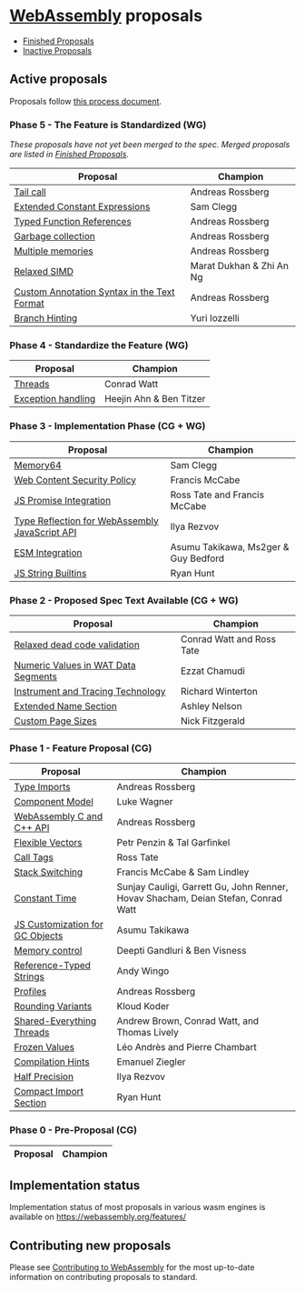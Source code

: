 # [WebAssembly][webassembly_specification] proposals

- [Finished Proposals](finished-proposals.md)
- [Inactive Proposals](inactive-proposals.md)

## Active proposals

Proposals follow [this process document](https://github.com/WebAssembly/meetings/blob/main/process/phases.md).

### Phase 5 - The Feature is Standardized (WG)

_These proposals have not yet been merged to the spec. Merged proposals are listed in [Finished Proposals](finished-proposals.md)._

| Proposal                                                   | Champion                 |
| -----------------------------------------------------------| ------------------------ |
| [Tail call][tail_call]                                     | Andreas Rossberg         |
| [Extended Constant Expressions][extended-const]            | Sam Clegg                |
| [Typed Function References][function_references]           | Andreas Rossberg         |
| [Garbage collection][garbage_collection]                   | Andreas Rossberg         |
| [Multiple memories][multi-memory]                          | Andreas Rossberg         |
| [Relaxed SIMD][relaxed-simd]                               | Marat Dukhan & Zhi An Ng |
| [Custom Annotation Syntax in the Text Format][annotations] | Andreas Rossberg         |
| [Branch Hinting][branch-hinting]                           | Yuri Iozzelli            |

### Phase 4 - Standardize the Feature (WG)

| Proposal                                                   | Champion                 |
| -----------------------------------------------------------| -------------------------|
| [Threads][threads]                                         | Conrad Watt              |
| [Exception handling][exception_handling]                   | Heejin Ahn & Ben Titzer  |

### Phase 3 - Implementation Phase (CG + WG)

| Proposal                                                   | Champion                             |
| -----------------------------------------------------------| ------------------------------------ |
| [Memory64][memory64]                                       | Sam Clegg                            |
| [Web Content Security Policy][content-security-policy]     | Francis McCabe                       |
| [JS Promise Integration][js-promise-integration]           | Ross Tate and Francis McCabe         |
| [Type Reflection for WebAssembly JavaScript API][js-types] | Ilya Rezvov                          |
| [ESM Integration][ecmascript_module_integration]           | Asumu Takikawa, Ms2ger & Guy Bedford |
| [JS String Builtins][js-string-builtins]                   | Ryan Hunt                            |

### Phase 2 - Proposed Spec Text Available (CG + WG)

| Proposal                                                       | Champion                     |
| ---------------------------------------------------------------| -----------------------------|
| [Relaxed dead code validation][relaxed-dead-code-validation]   | Conrad Watt and Ross Tate    |
| [Numeric Values in WAT Data Segments][numeric-values-in-wat]   | Ezzat Chamudi                |
| [Instrument and Tracing Technology][instrument-tracing]        | Richard Winterton            |
| [Extended Name Section][extended-name-section]                 | Ashley Nelson                |
| [Custom Page Sizes][custom-page-sizes]                         | Nick Fitzgerald              |

### Phase 1 - Feature Proposal (CG)

| Proposal                                               | Champion                                                                          |
| ------------------------------------------------------ | --------------------------------------------------------------------------------- |
| [Type Imports][type-imports]                           | Andreas Rossberg                                                                  |
| [Component Model][component-model]                     | Luke Wagner                                                                       |
| [WebAssembly C and C++ API][wasm_c_api]                | Andreas Rossberg                                                                  |
| [Flexible Vectors][flexible-vectors]                   | Petr Penzin & Tal Garfinkel                                                       |
| [Call Tags][call-tags]                                 | Ross Tate                                                                         |
| [Stack Switching][stack-switching]                     | Francis McCabe & Sam Lindley                                                      |
| [Constant Time][constant-time]                         | Sunjay Cauligi, Garrett Gu, John Renner, Hovav Shacham, Deian Stefan, Conrad Watt |
| [JS Customization for GC Objects][gc-js-customization] | Asumu Takikawa                                                                    |
| [Memory control][memory-control]                       | Deepti Gandluri & Ben Visness                                                     |
| [Reference-Typed Strings][stringref]                   | Andy Wingo                                                                        |
| [Profiles][profiles]                                   | Andreas Rossberg                                                                  |
| [Rounding Variants][rounding-mode-control]             | Kloud Koder                                                                       |
| [Shared-Everything Threads][shared-everything-threads] | Andrew Brown, Conrad Watt, and Thomas Lively                                      |
| [Frozen Values][frozen-values]                         | Léo Andrès and Pierre Chambart                                                    |
| [Compilation Hints][compilation-hints]                 | Emanuel Ziegler                                                                   |
| [Half Precision][half-precision]                       | Ilya Rezvov                                                                       |
| [Compact Import Section][compact-import-section]       | Ryan Hunt                                                                         |

### Phase 0 - Pre-Proposal (CG)

| Proposal                                                    | Champion                         |
| ----------------------------------------------------------- | -------------------------------- |

## Implementation status

Implementation status of most proposals in various wasm engines is available on https://webassembly.org/features/

## Contributing new proposals

Please see [Contributing to WebAssembly](https://github.com/WebAssembly/design/blob/main/Contributing.md) for the most up-to-date information on contributing proposals to standard.

[annotations]: https://github.com/WebAssembly/annotations
[ecmascript_module_integration]: https://github.com/WebAssembly/esm-integration
[exception_handling]: https://github.com/WebAssembly/exception-handling
[feature_detection]: https://github.com/WebAssembly/feature-detection
[function_references]: https://github.com/WebAssembly/function-references
[type-imports]: https://github.com/WebAssembly/proposal-type-imports
[garbage_collection]: https://github.com/WebAssembly/gc
[component-model]: https://github.com/WebAssembly/component-model
[multi-memory]: https://github.com/WebAssembly/multi-memory
[tail_call]: https://github.com/WebAssembly/tail-call
[threads]: https://github.com/webassembly/threads
[js-types]: https://github.com/WebAssembly/js-types
[wasm_c_api]: https://github.com/WebAssembly/wasm-c-api
[content-security-policy]: https://github.com/WebAssembly/content-security-policy
[webassembly_specification]: https://github.com/WebAssembly/spec
[extended-name-section]: https://github.com/WebAssembly/extended-name-section
[constant-time]: https://github.com/WebAssembly/constant-time
[memory64]: https://github.com/WebAssembly/memory64
[flexible-vectors]: https://github.com/WebAssembly/flexible-vectors
[numeric-values-in-wat]: https://github.com/WebAssembly/wat-numeric-values
[instrument-tracing]: https://github.com/WebAssembly/instrument-tracing
[call-tags]: https://github.com/WebAssembly/call-tags
[relaxed-dead-code-validation]: https://github.com/WebAssembly/relaxed-dead-code-validation
[branch-hinting]: https://github.com/WebAssembly/branch-hinting
[extended-const]: https://github.com/WebAssembly/extended-const
[relaxed-simd]: https://github.com/WebAssembly/relaxed-simd
[stack-switching]: https://github.com/WebAssembly/stack-switching
[js-promise-integration]: https://github.com/WebAssembly/js-promise-integration
[gc-js-customization]: https://github.com/WebAssembly/gc-js-customization
[memory-control]: https://github.com/WebAssembly/memory-control
[stringref]: https://github.com/WebAssembly/stringref
[profiles]: https://github.com/WebAssembly/profiles
[js-string-builtins]: https://github.com/WebAssembly/js-string-builtins
[rounding-mode-control]: https://github.com/WebAssembly/rounding-mode-control
[shared-everything-threads]: https://github.com/WebAssembly/shared-everything-threads
[frozen-values]: https://github.com/WebAssembly/frozen-values
[compilation-hints]: https://github.com/WebAssembly/compilation-hints
[custom-page-sizes]: https://github.com/WebAssembly/custom-page-sizes
[half-precision]: https://github.com/WebAssembly/half-precision
[compact-import-section]: https://github.com/WebAssembly/compact-import-section
